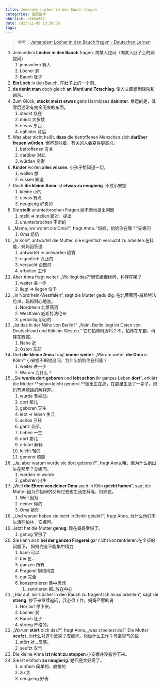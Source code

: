 ```yaml
---
title: Jemandem Löcher in den Bauch fragen
categories: 德国留学
abbrlink: c3b8a983
date: 2023-11-05 13:20:36
tags:
---
```


> 参考：[Jemandem Löcher in den Bauch fragen - Deutschen Lernen](https://learngerman.dw.com/de/jemandem-löcher-in-den-bauch-fragen/l-19267503/lm)
>

1. Jemandem **Löcher in den Bauch** fragen. 向某人提问（向某人肚子上的洞提问）
   1. jemandem 有人
   1. Löcher 洞
   1. Bauch 肚子
1. **Ein Loch** in den Bauch. 在肚子上的一个洞。
1. **da denkt man** doch gleich **an Mord und Totschlag**. 使人立即想到谋杀和凶杀。
1. Zum Glück, **steckt meist etwas**  ganz Harmloses **dahinter**. 幸运的是，其背后通常有完全无害的东西。
   1. steckt 存在
   1. meist 大多数
   1. etwas 东西
   1. dahinter 背后
1. Was aber nicht heißt, **dass** die betroffenen Menschen sich **darüber freuen würden**. 但不意味着，有关的人会变得更高兴。
   1. betroffenen 有关
   1. darüber 对此
   1. würden 变得
1. **Kinder** wollen **alles wissen**. 小孩子想知道一切。
   1. wollen 想
   1. wissen 知道
1. Doch **die kleine Anna** ist **etwas zu neugierig**. 不过小安娜
   1. kleine 小的
   1. etwas 有点
   1. neugierig 好奇的
1. Sie **stellt** ununterbrochen Fragen.她不断地提出问题
   1. stellt => stellen 面对、提出
   1. ununterbrochen 不断的
1. „Mama, wo wohnt die Oma?“, fragt Anna. “妈妈，奶奶住在哪？”安娜问
   1. Oma 奶奶
1. „In Köln“, antwortet die Mutter, die eigentlich versucht zu arbeiten.在科隆，妈妈回答道
   1. antwortet => antworten 回答
   1. eigentlich 真正的
   1. versucht 企图的
   1. arbeiten 工作
1. Aber Anna fragt weiter: „Wo liegt das?“但安娜继续问，科隆在哪？
    1. weiter 进一步
    1. liegt => liegen 位于
1.  „In Nordrhein-Westfalen“, sagt die Mutter geduldig. 在北莱茵河-威斯特法伦州，妈妈耐心地说。
    1. Nordrhein 北莱茵河
    1. Westfalen 威斯特法伦州
    1. geduldig 耐心的
1. „Ist das in der Nähe von Berlin?“ „Nein, Berlin liegt im Osten von Deutschland und Köln im Westen.“ 它在柏林附近吗？不，柏林在东部，科隆在西部。
    1. Nähe 近
    1. Osten 东部
1. Und **die kleine Anna** fragt **immer weiter**: „Warum wohnt **die Oma** in Köln?“ 小安娜不断地追问，为什么奶奶住在科隆？
    1. weiter 进一步
    1. Warum 为什么？
1. „Sie **wurde dort geboren** und **lebt schon** ihr ganzes Leben **dort**“, erklärt die Mutter **schon leicht genervt.**她出生在那，在那里生活了一辈子，妈妈有点烦躁的解释道。
    1. wurde 表被动。
    1. dort 那儿
    1. geboren 天生
    1. lebt => leben 生活
    1. schon 已经
    1. ganz 全部。
    1. Leben 一生
    1. dort 那儿
    1. erklärt 解释
    1. leicht 轻的
    1. genervt 烦躁
1. „Ja, aber warum wurde sie dort geboren?“, fragt Anna.哦，但为什么她出生在那里？安娜问。
    1. werden => wurde 
    1. geboren 出生
1. „Weil **die Eltern von deiner Oma** auch in Köln **gelebt haben**“, sagt die Mutter.因为你祖母的父母过去也生活在科隆，妈妈说。
    1. Weil 因为
    1. deiner 你的
    1. Oma 祖母
1. „Und warum haben sie nicht in Berlin gelebt?“, fragt Anna. 为什么他们不生活在柏林，安娜问。
1. Jetzt hat die Mutter **genug**. 现在妈妈受够了。
    1. genug 受够了
1. Sie kann sich **bei der ganzen Fragerei** gar nicht konzentrieren.在全部的问题下， 妈妈完全不能集中精力
    1. kann 可以
    1. bei 在...
    1. ganzen 所有
    1. Fragerei 刨根问底
    1. gar 完全
    1. konzentrieren 集中思想
       1. zentrieren 把..放在中心
1. „Hör auf, mir Löcher in den Bauch zu fragen! Ich muss arbeiten“, sagt sie **streng**. 停下来继续追问，我必须工作，妈妈严厉的说
    1. Hör auf 停下来。
    1. Löcher 洞
    1. Bauch 肚子
    1. streng 严格的。
1. „Warum **stört** dich das?“, fragt Anna, „was arbeitest du?“ Die Mutter **seufzt**. 为什么对这个反感？安娜问。你做什么工作？母亲叹气的说
    1. stört 对...反感。
    1. seufzt 叹气
1. Die kleine Anna **ist nicht zu stoppen**.小安娜并没有停下来。
1. Sie ist einfach **zu neugierig**. 她只是太好奇了。
    1. einfach 简单的、直接的
    1. zu 太
    1. neugierig 好奇